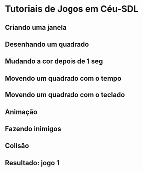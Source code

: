 # Tutoriais de Jogos em Céu-SDL

## Criando uma janela
## Desenhando um quadrado
## Mudando a cor depois de 1 seg
## Movendo um quadrado com o tempo 
## Movendo um quadrado com o teclado
## Animação
## Fazendo inimigos
## Colisão
## Resultado: jogo 1
